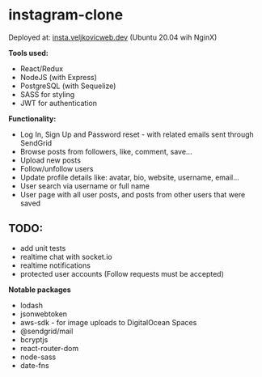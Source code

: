 # instagram-clone

Deployed at: [insta.veljkovicweb.dev](https://insta.veljkovicweb.dev) (Ubuntu 20.04 wih NginX)

**Tools used:**

  * React/Redux
  * NodeJS (with Express)
  * PostgreSQL (with Sequelize)
  * SASS for styling
  * JWT for authentication
  
 
**Functionality:**

  * Log In, Sign Up and Password reset - with related emails sent through SendGrid
  * Browse posts from followers, like, comment, save...
  * Upload new posts
  * Follow/unfollow users
  * Update profile details like: avatar, bio, website, username, email...
  * User search via username or full name
  * User page with all user posts, and posts from other users that were saved
  
  
  ## TODO:
  * add unit tests
  * realtime chat with socket.io
  * realtime notifications
  * protected user accounts (Follow requests must be accepted)
  
  
  **Notable packages**
  * lodash
  * jsonwebtoken
  * aws-sdk - for image uploads to DigitalOcean Spaces
  * @sendgrid/mail
  * bcryptjs
  * react-router-dom
  * node-sass
  * date-fns
